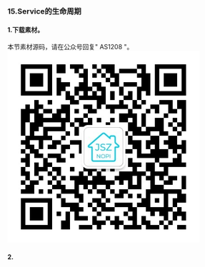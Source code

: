 ### 15.Service的生命周期
#### 1.下载素材。
本节素材源码，请在公众号回复" AS1208 "。
![title](https://raw.githubusercontent.com/JSZNopi/JSZImage/master/gitnote/2019/10/30/WXCODE-1572446034519.jpeg)

#### 2.